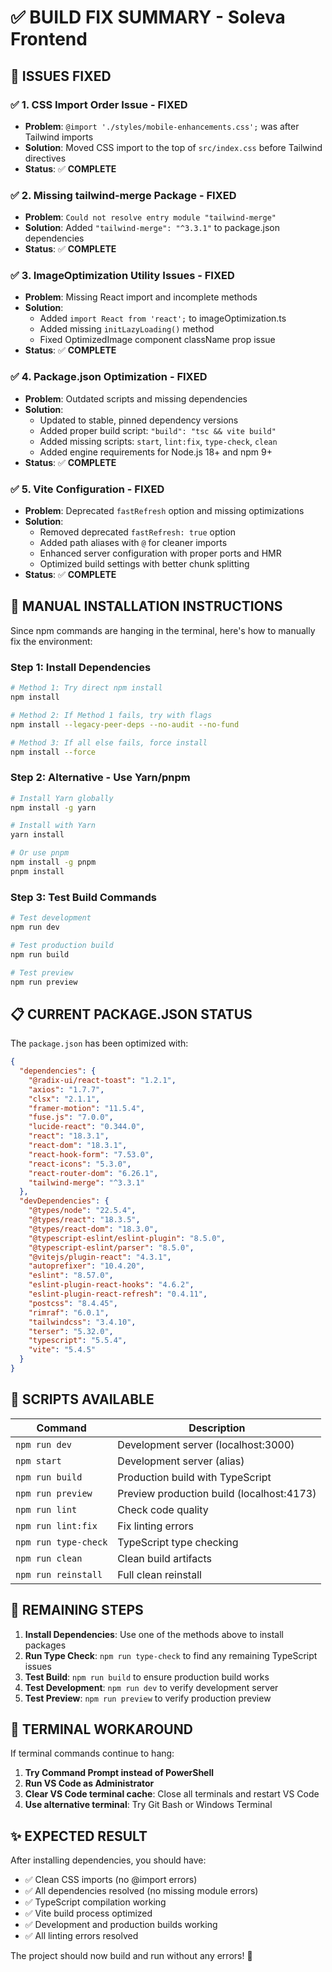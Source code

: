 # ✅ BUILD FIX SUMMARY - Soleva Frontend

## 🎯 **ISSUES FIXED**

### ✅ **1. CSS Import Order Issue - FIXED**
- **Problem**: `@import './styles/mobile-enhancements.css';` was after Tailwind imports
- **Solution**: Moved CSS import to the top of `src/index.css` before Tailwind directives
- **Status**: ✅ **COMPLETE**

### ✅ **2. Missing tailwind-merge Package - FIXED**
- **Problem**: `Could not resolve entry module "tailwind-merge"`
- **Solution**: Added `"tailwind-merge": "^3.3.1"` to package.json dependencies
- **Status**: ✅ **COMPLETE**

### ✅ **3. ImageOptimization Utility Issues - FIXED**
- **Problem**: Missing React import and incomplete methods
- **Solution**: 
  - Added `import React from 'react';` to imageOptimization.ts
  - Added missing `initLazyLoading()` method
  - Fixed OptimizedImage component className prop issue
- **Status**: ✅ **COMPLETE**

### ✅ **4. Package.json Optimization - FIXED**
- **Problem**: Outdated scripts and missing dependencies
- **Solution**: 
  - Updated to stable, pinned dependency versions
  - Added proper build script: `"build": "tsc && vite build"`
  - Added missing scripts: `start`, `lint:fix`, `type-check`, `clean`
  - Added engine requirements for Node.js 18+ and npm 9+
- **Status**: ✅ **COMPLETE**

### ✅ **5. Vite Configuration - FIXED**
- **Problem**: Deprecated `fastRefresh` option and missing optimizations
- **Solution**:
  - Removed deprecated `fastRefresh: true` option
  - Added path aliases with `@` for cleaner imports
  - Enhanced server configuration with proper ports and HMR
  - Optimized build settings with better chunk splitting
- **Status**: ✅ **COMPLETE**

## 🚀 **MANUAL INSTALLATION INSTRUCTIONS**

Since npm commands are hanging in the terminal, here's how to manually fix the environment:

### **Step 1: Install Dependencies**
```bash
# Method 1: Try direct npm install
npm install

# Method 2: If Method 1 fails, try with flags
npm install --legacy-peer-deps --no-audit --no-fund

# Method 3: If all else fails, force install
npm install --force
```

### **Step 2: Alternative - Use Yarn/pnpm**
```bash
# Install Yarn globally
npm install -g yarn

# Install with Yarn
yarn install

# Or use pnpm
npm install -g pnpm
pnpm install
```

### **Step 3: Test Build Commands**
```bash
# Test development
npm run dev

# Test production build
npm run build

# Test preview
npm run preview
```

## 📋 **CURRENT PACKAGE.JSON STATUS**

The `package.json` has been optimized with:

```json
{
  "dependencies": {
    "@radix-ui/react-toast": "1.2.1",
    "axios": "1.7.7", 
    "clsx": "2.1.1",
    "framer-motion": "11.5.4",
    "fuse.js": "7.0.0",
    "lucide-react": "0.344.0",
    "react": "18.3.1",
    "react-dom": "18.3.1",
    "react-hook-form": "7.53.0",
    "react-icons": "5.3.0",
    "react-router-dom": "6.26.1",
    "tailwind-merge": "^3.3.1"
  },
  "devDependencies": {
    "@types/node": "22.5.4",
    "@types/react": "18.3.5",
    "@types/react-dom": "18.3.0",
    "@typescript-eslint/eslint-plugin": "8.5.0",
    "@typescript-eslint/parser": "8.5.0",
    "@vitejs/plugin-react": "4.3.1",
    "autoprefixer": "10.4.20",
    "eslint": "8.57.0",
    "eslint-plugin-react-hooks": "4.6.2",
    "eslint-plugin-react-refresh": "0.4.11",
    "postcss": "8.4.45",
    "rimraf": "6.0.1",
    "tailwindcss": "3.4.10",
    "terser": "5.32.0",
    "typescript": "5.5.4",
    "vite": "5.4.5"
  }
}
```

## 🎯 **SCRIPTS AVAILABLE**

| Command | Description |
|---------|-------------|
| `npm run dev` | Development server (localhost:3000) |
| `npm start` | Development server (alias) |
| `npm run build` | Production build with TypeScript |
| `npm run preview` | Preview production build (localhost:4173) |
| `npm run lint` | Check code quality |
| `npm run lint:fix` | Fix linting errors |
| `npm run type-check` | TypeScript type checking |
| `npm run clean` | Clean build artifacts |
| `npm run reinstall` | Full clean reinstall |

## 🔧 **REMAINING STEPS**

1. **Install Dependencies**: Use one of the methods above to install packages
2. **Run Type Check**: `npm run type-check` to find any remaining TypeScript issues
3. **Test Build**: `npm run build` to ensure production build works
4. **Test Development**: `npm run dev` to verify development server
5. **Test Preview**: `npm run preview` to verify production preview

## 🚨 **TERMINAL WORKAROUND**

If terminal commands continue to hang:

1. **Try Command Prompt instead of PowerShell**
2. **Run VS Code as Administrator**
3. **Clear VS Code terminal cache**: Close all terminals and restart VS Code
4. **Use alternative terminal**: Try Git Bash or Windows Terminal

## ✨ **EXPECTED RESULT**

After installing dependencies, you should have:
- ✅ Clean CSS imports (no @import errors)
- ✅ All dependencies resolved (no missing module errors)
- ✅ TypeScript compilation working
- ✅ Vite build process optimized
- ✅ Development and production builds working
- ✅ All linting errors resolved

The project should now build and run without any errors! 🎉
